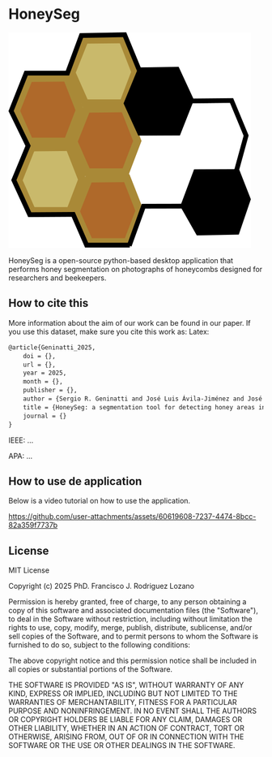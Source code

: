# HoneySeg
![Model](https://github.com/FJ-Rodriguez-Lozano/HoneySeg/blob/main/defaults/icons/icon.png)

HoneySeg is a open-source python-based desktop application that performs honey segmentation on photographs of honeycombs designed for researchers and beekeepers.


## How to cite this
More information about the aim of our work can be found in our paper. If you use this dataset, make sure you cite this work as:
Latex:
```latex
@article{Geninatti_2025,
	doi = {},
	url = {},
	year = 2025,
	month = {},
	publisher = {},
	author = {Sergio R. Geninatti and José Luis Ávila-Jiménez and José M. Flores and Manuel Ortiz-Lopez and Francisco J. Rodriguez-Lozano},
	title = {HoneySeg: a segmentation tool for detecting honey areas in honeycombs},
	journal = {}
}
```
IEEE: ...

APA: ...

## How to use de application
Below is a video tutorial on how to use the application.

https://github.com/user-attachments/assets/60619608-7237-4474-8bcc-82a359f7737b

## License

MIT License

Copyright (c) 2025 PhD. Francisco J. Rodriguez Lozano

Permission is hereby granted, free of charge, to any person obtaining a copy
of this software and associated documentation files (the "Software"), to deal
in the Software without restriction, including without limitation the rights
to use, copy, modify, merge, publish, distribute, sublicense, and/or sell
copies of the Software, and to permit persons to whom the Software is
furnished to do so, subject to the following conditions:

The above copyright notice and this permission notice shall be included in all
copies or substantial portions of the Software.

THE SOFTWARE IS PROVIDED "AS IS", WITHOUT WARRANTY OF ANY KIND, EXPRESS OR
IMPLIED, INCLUDING BUT NOT LIMITED TO THE WARRANTIES OF MERCHANTABILITY,
FITNESS FOR A PARTICULAR PURPOSE AND NONINFRINGEMENT. IN NO EVENT SHALL THE
AUTHORS OR COPYRIGHT HOLDERS BE LIABLE FOR ANY CLAIM, DAMAGES OR OTHER
LIABILITY, WHETHER IN AN ACTION OF CONTRACT, TORT OR OTHERWISE, ARISING FROM,
OUT OF OR IN CONNECTION WITH THE SOFTWARE OR THE USE OR OTHER DEALINGS IN THE
SOFTWARE.
